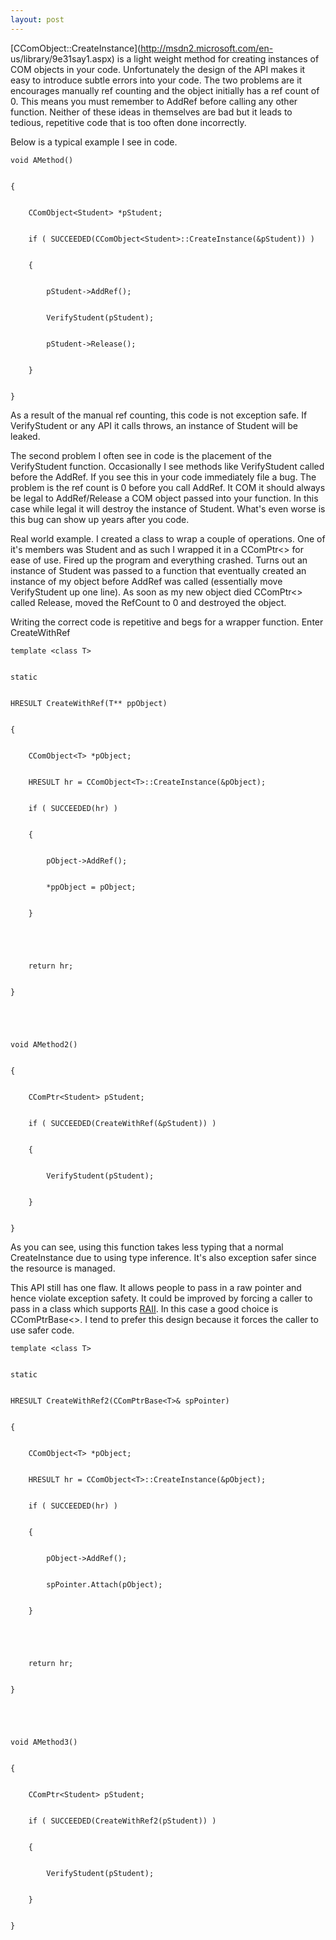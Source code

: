 ```yaml
---
layout: post
---
```

[CComObject::CreateInstance](http://msdn2.microsoft.com/en-
us/library/9e31say1.aspx) is a light weight method for creating instances of
COM objects in your code.  Unfortunately the design of the API makes it easy
to introduce subtle errors into your code.  The two problems are it encourages
manually ref counting and the object initially has a ref count of 0.  This
means you must remember to AddRef before calling any other function. Neither
of these ideas in themselves are bad but it leads to tedious, repetitive code
that is too often done incorrectly.

Below is a typical example I see in code.

    
    
    void AMethod()


    {


        CComObject<Student> *pStudent;


        if ( SUCCEEDED(CComObject<Student>::CreateInstance(&pStudent)) )


        {


            pStudent->AddRef();


            VerifyStudent(pStudent);


            pStudent->Release();


        }


    }

As a result of the manual ref counting, this code is not exception safe.  If
VerifyStudent or any API it calls throws, an instance of Student will be
leaked.

The second problem I often see in code is the placement of the VerifyStudent
function.  Occasionally I see methods like VerifyStudent called before the
AddRef.  If you see this in your code immediately file a bug.  The problem is
the ref count is 0 before you call AddRef.  It COM it should always be legal
to AddRef/Release a COM object passed into your function.  In this case while
legal it will destroy the instance of Student.  What's even worse is this bug
can show up years after you code.

Real world example.  I created a class to wrap a couple of operations.  One of
it's members was Student and as such I wrapped it in a CComPtr<> for ease of
use.  Fired up the program and everything crashed.  Turns out an instance of
Student was passed to a function that eventually created an instance of my
object before AddRef was called (essentially move VerifyStudent up one line).
As soon as my new object died CComPtr<> called Release, moved the RefCount to
0 and destroyed the object.

Writing the correct code is repetitive and begs for a wrapper function.  Enter
CreateWithRef

    
    
    template <class T>


    static 


    HRESULT CreateWithRef(T** ppObject)


    {


        CComObject<T> *pObject;


        HRESULT hr = CComObject<T>::CreateInstance(&pObject);


        if ( SUCCEEDED(hr) )


        {


            pObject->AddRef();


            *ppObject = pObject;


        }


    


        return hr; 


    }


    


    void AMethod2()


    {


        CComPtr<Student> pStudent;


        if ( SUCCEEDED(CreateWithRef(&pStudent)) )


        {


            VerifyStudent(pStudent);


        }


    }

As you can see, using this function takes less typing that a normal
CreateInstance due to using type inference.  It's also exception safer since
the resource is managed.

This API still has one flaw.  It allows people to pass in a raw pointer and
hence violate exception safety.  It could be improved by forcing a caller to
pass in a class which supports
[RAII](http://en.wikipedia.org/wiki/Resource_Acquisition_Is_Initialization).
In this case a good choice is CComPtrBase<>.  I tend to prefer this design
because it forces the caller to use safer code.

    
    
    template <class T>


    static 


    HRESULT CreateWithRef2(CComPtrBase<T>& spPointer)


    {


        CComObject<T> *pObject;


        HRESULT hr = CComObject<T>::CreateInstance(&pObject);


        if ( SUCCEEDED(hr) )


        {


            pObject->AddRef();


            spPointer.Attach(pObject);


        }


    


        return hr; 


    }


    


    void AMethod3()


    {


        CComPtr<Student> pStudent;


        if ( SUCCEEDED(CreateWithRef2(pStudent)) )


        {


            VerifyStudent(pStudent);


        }


    }

